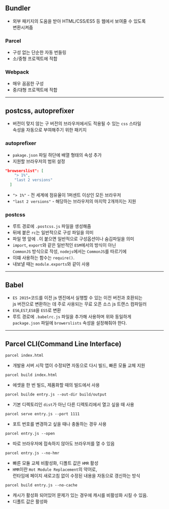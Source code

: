 ## Bundler
- 외부 패키지의 도움을 받아 HTML/CSS/ES5 등 웹에서 보여줄 수 있도록  
변환시켜줌
### Parcel
- 구성 없는 단순한 자동 번들링
- 소/중형 프로젝트에 적합
### Webpack
- 매우 꼼꼼한 구성
- 중/대형 프로젝트에 적합
---
## postcss, autoprefixer
- 버전이 맞지 않는 구 버전의 브라우저에서도 적용될 수 있는 `css` 스타일  
속성을 자동으로 부여해주기 위한 패키지
### autoprefixer
- `pakage.json` 파일 하단에 배열 형태의 속성 추가
- 지원할 브라우저의 범위 설정
```json
"browserslist": [
    "> 1%",
    "last 2 versions"
  ]
```
- `"> 1%"` - 전 세계에 점유율이 1퍼센트 이상인 모든 브라우저
- `"last 2 versions"` - 해당하는 브라우저의 마지막 2개까지는 지원
### postcss
- 루트 경로에 `.postcss.js` 파일을 생성해줌
- 뒤에 붙은 `rc`는 일반적으로 구성 파일을 의미
- 파일 명 앞에 `.`이 붙으면 일반적으로 구성옵션이나 숨김파일을 의미
- `import`, `export`와 같은 일반적인 `ESM`에서의 방식이 아닌  
`CommonJS` 방식으로 작성, `nodejs`에서는 `CommonJS`를 따르기에
- 이떄 사용하는 함수는 `require()`.
- 내보낼 때는 `module.exports`와 같이 사용
---
## Babel
- `ES 2015+`코드를 이전 js 엔진에서 실행할 수 있는 이전 버전과 호환되는  
js 버전으로 변환하는 데 주로 사용되는 무료 오픈 소스 js 트랜스 컴파일러
- `ES6`,`ES7`,`ES8`을 `ES5`로 변환
- 루트 경로에 `.babelrc.js` 파일을 추가해 사용하며 위와 동일하게  
`package.json` 파일에 `browerslists` 속성을 설정해줘야 한다.
---
## Parcel CLI(Command Line Interface)
```
parcel index.html
```
- 개발용 서버 시작 앱이 수정되면 자동으로 다시 빌드, 빠른 모듈 교체 지원
```
parcel build index.html
```
- 에셋을 한 번 빌드, 제품화할 때의 빌드에서 사용
```
parcel builde entry.js --out-dir build/output
```
- 기본 디렉토리인 `dist`가 아닌 다른 디렉토리에서 열고 싶을 때 사용
```
parcel serve entry.js --port 1111
```
- 포트 번호를 변경하고 싶을 때나 충돌하는 경우 사용
```
parcel entry.js --open
```
- 따로 브라우저에 접속하지 않아도 브라우저를 열 수 있음
```
parcel entry.js --no-hmr
```
- 빠른 모듈 교체 비활성화, 디폴트 값은 `HMR` 활성
- `HMR`이란 `Hot Module Replacement`의 약어로,  
런타임에 페이지 새로고침 없이 수정된 내용을 자동으로 갱신하는 방식
```
parcel build entry.js --no-cache
```
- 캐시가 활성화 되어있어 문제가 있는 경우에 캐시를 비활성화 시킬 수 있음.
- 디폴트 값은 활성화